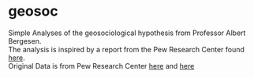 # geosoc
Simple Analyses of the geosociological hypothesis from Professor Albert Bergesen.  
The analysis is inspired by a report from the Pew Research Center found [here](https://www.pewforum.org/2018/10/29/eastern-and-western-europeans-differ-on-importance-of-religion-views-of-minorities-and-key-social-issues/).  
Original Data is from Pew Research Center [here](https://www.pewforum.org/dataset/western-europe-survey-dataset/) and [here](https://www.pewforum.org/dataset/eastern-european-survey-dataset/) 
